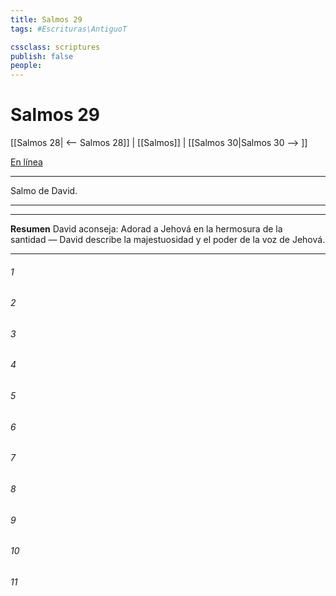 ```yaml
---
title: Salmos 29
tags: #Escrituras\AntiguoT

cssclass: scriptures
publish: false
people:
---
```


# Salmos 29
[[Salmos 28| <-- Salmos 28]] | [[Salmos]] | [[Salmos 30|Salmos 30 --> ]]

[En línea](https://churchofjesuschrist.org/study/scriptures/ot/ps/29?lang=spa)

---
Salmo de David.

---

---
__Resumen__
David aconseja: Adorad a Jehová en la hermosura de la santidad — David describe la majestuosidad y el poder de la voz de Jehová.

---
###### 1 


###### 2 


###### 3 


###### 4 


###### 5 


###### 6 


###### 7 


###### 8 


###### 9 


###### 10 


###### 11 


